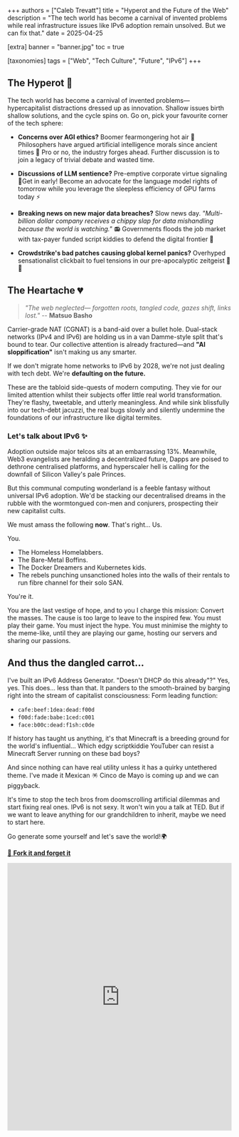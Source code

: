 +++
authors = ["Caleb Trevatt"]
title = "Hyperot and the Future of the Web"
description = "The tech world has become a carnival of invented problems while real infrastructure issues like IPv6 adoption remain unsolved. But we can fix that."
date = 2025-04-25

[extra]
banner = "banner.jpg"
toc = true

[taxonomies]
tags = ["Web", "Tech Culture", "Future", "IPv6"]
+++

## The Hyperot 🙌

The tech world has become a carnival of invented problems—hypercapitalist distractions dressed up as innovation. Shallow issues birth shallow solutions, and the cycle spins on. Go on, pick your favourite corner of the tech sphere:

- **Concerns over AGI ethics?** Boomer fearmongering hot air 💨 Philosophers have argued artificial intelligence morals since ancient times 🗿 Pro or no, the industry forges ahead. Further discussion is to join a legacy of trivial debate and wasted time.

- **Discussions of LLM sentience?** Pre-emptive corporate virtue signaling 🫸Get in early! Become an advocate for the language model rights of tomorrow while you leverage the sleepless efficiency of GPU farms today ⚡

- **Breaking news on new major data breaches?** Slow news day. *"Multi-billion dollar company receives a chippy slap for data mishandling because the world is watching."* 📻 Governments floods the job market with tax-payer funded script kiddies to defend the digital frontier 🙅

- **Crowdstrike's bad patches causing global kernel panics?** Overhyped sensationalist clickbait to fuel tensions in our pre-apocalyptic zeitgeist 🤪💥

## The Heartache 💔

> *"The web neglected—
forgotten roots, tangled code,
gazes shift, links lost."* -- **Matsuo Basho**

Carrier-grade NAT (CGNAT) is a band-aid over a bullet hole. Dual-stack networks (IPv4 and IPv6) are holding us in a van Damme-style split that's bound to tear. Our collective attention is already fractured—and **"AI sloppification"** isn't making us any smarter.

If we don't migrate home networks to IPv6 by 2028, we're not just dealing with tech debt. We're **defaulting on the future.**

These are the tabloid side-quests of modern computing. They vie for our limited attention whilst their subjects offer little real world transformation. They're flashy, tweetable, and utterly meaningless. And while sink blissfully into our tech-debt jacuzzi, the real bugs slowly and silently undermine the foundations of our infrastructure like digital termites.

### Let's talk about IPv6 ✨

Adoption outside major telcos sits at an embarrassing 13%. Meanwhile, Web3 evangelists are heralding a decentralized future, Dapps are poised to dethrone centralised platforms, and hyperscaler hell is calling for the downfall of Silicon Valley's pale Princes.

But this communal computing wonderland is a feeble fantasy without universal IPv6 adoption. We'd be stacking our decentralised dreams in the rubble with the wormtongued con-men and conjurers, prospecting their new capitalist cults.

We must amass the following **now**.
That's right… Us.

You.

- The Homeless Homelabbers.
- The Bare-Metal Boffins.
- The Docker Dreamers and Kubernetes kids.
- The rebels punching unsanctioned holes into the walls of their rentals to run fibre channel for their solo SAN.

You're it.

You are the last vestige of hope, and to you I charge this mission:
Convert the masses. The cause is too large to leave to the inspired few. You must play their game. You must inject the hype. You must minimise the mighty to the meme-like, until they are playing our game, hosting our servers and sharing our passions.

## And thus the dangled carrot…

I've built an IPv6 Address Generator. "Doesn't DHCP do this already"?" Yes, yes. This does... less than that. It panders to the smooth-brained by barging right into the stream of capitalist consciousness: Form leading function:

- `cafe:beef:1dea:dead:f00d`
- `f00d:fade:babe:1ced:c001`
- `face:b00c:dead:f1sh:c0de`

If history has taught us anything, it's that Minecraft is a breeding ground for the world's influential... Which edgy scriptkiddie YouTuber can resist a Minecraft Server running on these bad boys?

And since nothing can have real utility unless it has a quirky untethered theme. I've made it Mexican 🪅 Cinco de Mayo is coming up and we can piggyback.

It's time to stop the tech bros from doomscrolling artificial dilemmas and start fixing real ones. IPv6 is not sexy. It won't win you a talk at TED. But if we want to leave anything for our grandchildren to inherit, maybe we need to start here.

Go generate some yourself and let's save the world!🌍

[🍴 **Fork it and forget it**](https://github.com/in03/HexMex)


<!-- Direct iframe implementation with some basic styling -->
<iframe src="https://in03.github.io/HexMex" style="width: 100%; min-height: 600px; border: none; border-radius: var(--rounded-corner); box-shadow: var(--edge-highlight), var(--shadow);" allowfullscreen></iframe>

<!-- Note: This is a fallback solution. For truly responsive height, we'd need to implement pym.js correctly. -->
<!-- The min-height ensures there's enough space for the content, but it won't adjust automatically. -->

